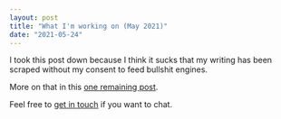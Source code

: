 ```yaml
---
layout: post
title: "What I'm working on (May 2021)"
date: "2021-05-24"
---
```


I took this post down because I think it sucks that my writing has been scraped without my consent to feed bullshit engines.

More on that in this [one remaining post](/my-final-blog-post).

Feel free to [get in touch](/contact) if you want to chat.

